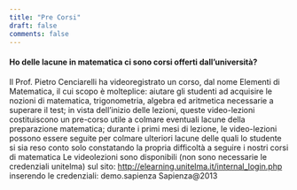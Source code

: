 ```yaml
---
title: "Pre Corsi"
draft: false
comments: false
---
```


#### Ho delle lacune in matematica ci sono corsi offerti dall’università? 
Il Prof. Pietro Cenciarelli ha videoregistrato un corso, dal nome Elementi di Matematica, il cui scopo è molteplice:
aiutare gli studenti ad acquisire le nozioni di matematica, trigonometria, algebra ed aritmetica necessarie a superare il test;
in vista dell’inizio delle lezioni, queste video-lezioni costituiscono un pre-corso utile a colmare eventuali lacune della preparazione matematica;
durante i primi mesi di lezione, le video-lezioni possono essere seguite per colmare ulteriori lacune delle quali lo studente si sia reso conto solo constatando la propria difficoltà a seguire i nostri corsi di matematica
Le videolezioni sono disponibili (non sono necessarie le credenziali unitelma) sul sito:
http://elearning.unitelma.it/internal_login.php
inserendo le credenziali:
demo.sapienza
Sapienza@2013
